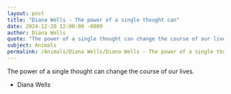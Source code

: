 ```yaml
---
layout: post
title: "Diana Wells - The power of a single thought can"
date: 2024-12-28 12:00:00 -0000
author: Diana Wells
quote: "The power of a single thought can change the course of our lives."
subject: Animals
permalink: /Animals/Diana Wells/Diana Wells - The power of a single thought can
---
```


The power of a single thought can change the course of our lives.

- Diana Wells
